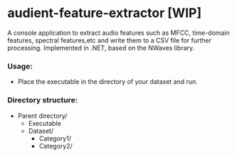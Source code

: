 # audient-feature-extractor [WIP]
A console application to extract audio features such as MFCC, time-domain features, spectral features,etc and write them to a CSV file for further processing. Implemented in .NET, based on the NWaves library.

### Usage:
* Place the executable in the directory of your dataset and run.

### Directory structure:

* Parent directory/
  * Executable
  * Dataset/
    * Category1/
    * Category2/
